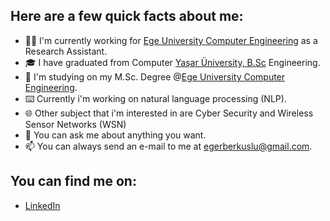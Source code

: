 ## Here are a few quick facts about me: 

- 👨‍💻 I'm currently working for [Ege University Computer Engineering](https://bilmuh.ege.edu.tr/) as a Research Assistant.
- 🎓 I have graduated from Computer [Yaşar Üniversity, B.Sc](https://ce.yasar.edu.tr/) Engineering.
- 🌱 I'm studying on my M.Sc. Degree @[Ege University Computer Engineering](https://bilmuh.ege.edu.tr/).
- ⌨️ Currently i'm working on natural language processing (NLP).
- 🌐 Other subject that i'm interested in are Cyber Security and Wireless Sensor Networks (WSN) 
- 💬 You can ask me about anything you want.
- 📫 You can always send an e-mail to me at [egerberkuslu@gmail.com](mailto:egerberkuslu@gmail.com).


## You can find me on: 
- [LinkedIn](https://www.linkedin.com/in/egerberkuslu)
